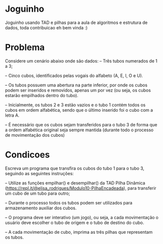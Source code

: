 # Joguinho
Joguinho usando TAD e pilhas para a aula de algoritmos e estrutura de dados, toda contribuicao eh bem vinda :)
# Problema
Considere um cenário abaixo onde são dados:
– Três tubos numerados de 1 a 3;

– Cinco cubos, identificados pelas vogais do alfabeto (A, E, I, O e U).

– Os tubos possuem uma abertura na parte inferior, por onde os cubos podem ser inseridos e
removidos, apenas um por vez (ou seja, os cubos estarão empilhados dentro do tubo).

– Inicialmente, os tubos 2 e 3 estão vazios e o tubo 1 contém todos os cubos em ordem alfabética,
sendo que o último inserido foi o cubo com a letra A.

– É necessário que os cubos sejam transferidos para o tubo 3 de forma que a ordem alfabética
original seja sempre mantida (durante todo o processo de movimentação dos cubos)

# Condicoes
Escreva um programa que transfira os cubos do tubo 1 para o tubo 3, seguindo as seguintes instruções:

– Utilize as funções empilhar() e desempilhar() da TAD Pilha Dinâmica (https://repl.it/@elisa_rodrigues/Modulo10-PilhaEncadeada), para transferir um cubo de um tubo para outro;

– Durante o processo todos os tubos podem ser utilizados para armazenamento auxiliar dos cubos.

– O programa deve ser interativo (um jogo), ou seja, a cada movimentação o usuário deve escolher
o tubo de origem e o tubo de destino do cubo.

– A cada movimentação de cubo, imprima as três pilhas que representam os tubos.




